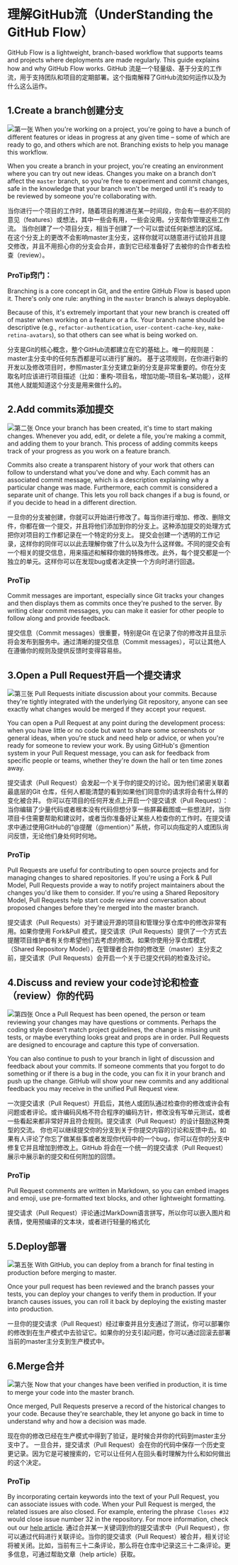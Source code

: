 # 理解GitHub流（UnderStanding the GitHub Flow）

GitHub Flow is a lightweight, branch-based workflow that supports teams and projects where deployments are made regularly. This guide explains how and why GitHub Flow works.
GitHub 流是一个轻量级、基于分支的工作流，用于支持团队和项目的定期部署。这个指南解释了GitHub流如何运作以及为什么这么运作。



## 1.Create a branch创建分支
![第一张](/img/Createabranch.jpg)
When you're working on a project, you're going to have a bunch of different features or ideas in progress at any given time – some of which are ready to go, and others which are not. Branching exists to help you manage this workflow.

When you create a branch in your project, you're creating an environment where you can try out new ideas. Changes you make on a branch don't affect the `master` branch, so you're free to experiment and commit changes, safe in the knowledge that your branch won't be merged until it's ready to be reviewed by someone you're collaborating with.

当你进行一个项目的工作时，随着项目的推进在某一时间段，你会有一些的不同的意见（features）或想法，其中一些会有用，一些会没用。分支帮你管理这些工作流。 
当你创建了一个项目分支，相当于创建了一个可以尝试任何新想法的区域。在这个分支上的更改不会影响master主分支，这样你就可以随意进行试验并且提交修改，并且不用担心你的分支会合并，直到它已经准备好了去被你的合作者去检查（review）。

### ProTip窍门：

Branching is a core concept in Git, and the entire GitHub Flow is based upon it. There's only one rule: anything in the `master` branch is always deployable.

Because of this, it's extremely important that your new branch is created off of master when working on a feature or a fix. Your branch name should be descriptive (e.g., `refactor-authentication`, `user-content-cache-key`, `make-retina-avatars`), so that others can see what is being worked on.

分支是Git的核心概念，整个GitHub流都建立在它的基础上。唯一的规则是：master主分支中的任何东西都是可以进行扩展的。 
基于这项规则，在你进行新的开发以及修改项目时，参照master主分支建立新的分支是非常重要的。你在分支取名时应该进行项目描述（比如：重构-项目名，增加功能–项目名–某功能），这样其他人就能知道这个分支是用来做什么的。


## 2.Add commits添加提交
![第二张](/img/Addcommits.jpg)
Once your branch has been created, it's time to start making changes. Whenever you add, edit, or delete a file, you're making a commit, and adding them to your branch. This process of adding commits keeps track of your progress as you work on a feature branch.

Commits also create a transparent history of your work that others can follow to understand what you've done and why. Each commit has an associated commit message, which is a description explaining why a particular change was made. Furthermore, each commit is considered a separate unit of change. This lets you roll back changes if a bug is found, or if you decide to head in a different direction.

一旦你的分支被创建，你就可以开始进行修改了。每当你进行增加、修改、删除文件，你都在做一个提交，并且将他们添加到你的分支上。这种添加提交的处理方式把你对项目的工作都记录在一个特定的分支上。 
提交会创建一个透明的工作记录，这样你的同伴可以以此去理解你做了什么以及为什么这样做。不同的提交会有一个相关的提交信息，用来描述和解释你做的特殊修改。此外，每个提交都是一个独立的单元。这样你可以在发现bug或者决定换一个方向时进行回退。

### ProTip

Commit messages are important, especially since Git tracks your changes and then displays them as commits once they're pushed to the server. By writing clear commit messages, you can make it easier for other people to follow along and provide feedback.

提交信息（Commit messages）很重要，特别是Git 在记录了你的修改并且显示将会发布到服务中。通过清晰的提交信息（Commit messages），可以让其他人在遵循你的规则及提供反馈时变得容易些。

## 3.Open a Pull Request开启一个提交请求
![第三张](/img/openapullrequest.jpg)
Pull Requests initiate discussion about your commits. Because they're tightly integrated with the underlying Git repository, anyone can see exactly what changes would be merged if they accept your request.

You can open a Pull Request at any point during the development process: when you have little or no code but want to share some screenshots or general ideas, when you're stuck and need help or advice, or when you're ready for someone to review your work. By using GitHub's @mention system in your Pull Request message, you can ask for feedback from specific people or teams, whether they're down the hall or ten time zones away.

提交请求（Pull Request）会发起一个关于你的提交的讨论。因为他们紧密关联着最底层的Git 仓库，任何人都能清楚的看到如果他们同意你的请求将会有什么样的变化被合并。 
你可以在项目的任何开发点上开启一个提交请求（Pull Request）：当你编辑了少量代码或者根本没有代码但想分享一些屏幕截图或一些想法时，当你项目卡住需要帮助和建议时，或者当你准备好让某些人检查你的工作时。在提交请求中通过使用GitHub的“@提醒（@mention）” 系统，你可以向指定的人或团队询问反馈，无论他们身处何时何地。

### ProTip

Pull Requests are useful for contributing to open source projects and for managing changes to shared repositories. If you're using a Fork & Pull Model, Pull Requests provide a way to notify project maintainers about the changes you'd like them to consider. If you're using a Shared Repository Model, Pull Requests help start code review and conversation about proposed changes before they're merged into the master branch.

提交请求（Pull Requests）对于建设开源的项目和管理分享仓库中的修改非常有用。如果你使用 Fork&Pull 模式，提交请求（Pull Requests）提供了一个方式去提醒项目维护者有关你希望他们去考虑的修改。如果你使用分享仓库模式（Shared Repository Model），在管理者合并你的修改至（master）主分支之前，提交请求（Pull Requests）会开启一个关于已提交代码的检查及讨论。


## 4.Discuss and review your code讨论和检查（review）你的代码
![第四张](/img/Dsicussandreviewyourcode.jpg)
Once a Pull Request has been opened, the person or team reviewing your changes may have questions or comments. Perhaps the coding style doesn't match project guidelines, the change is missing unit tests, or maybe everything looks great and props are in order. Pull Requests are designed to encourage and capture this type of conversation.

You can also continue to push to your branch in light of discussion and feedback about your commits. If someone comments that you forgot to do something or if there is a bug in the code, you can fix it in your branch and push up the change. GitHub will show your new commits and any additional feedback you may receive in the unified Pull Request view.

一次提交请求（Pull Request）开启后，其他人或团队通过检查你的修改或许会有问题或者评论。或许编码风格不符合程序的编码方针，修改没有写单元测试，或者一些看起来都非常好并且符合规则。提交请求（Pull Request）的设计鼓励这种类型的交流。 
你也可以继续提交你的分支到关于你提交内容的讨论和反馈中去。如果有人评论了你忘了做某些事或者发现你代码中的一个bug，你可以在你的分支中修复它并且增加到修改上。GitHub 将会在一个统一的提交请求（Pull Request）展示中展示新的提交和任何附加的回馈。

### ProTip

Pull Request comments are written in Markdown, so you can embed images and emoji, use pre-formatted text blocks, and other lightweight formatting.

提交请求（Pull Request）评论通过MarkDown语言拼写，所以你可以嵌入图片和表情，使用预编译的文本块，或者进行轻量的格式化

## 5.Deploy部署
![第五张](/img/Doplay.jpg)
With GitHub, you can deploy from a branch for final testing in production before merging to master.

Once your pull request has been reviewed and the branch passes your tests, you can deploy your changes to verify them in production. If your branch causes issues, you can roll it back by deploying the existing master into production.

一旦你的提交请求（Pull Request）经过审查并且分支通过了测试，你可以部署你的修改到在生产模式中去验证它。如果你的分支引起问题，你可以通过回滚去部署当前的master主分支到生产模式中。

## 6.Merge合并
![第六张](/img/Merge.jpg)
Now that your changes have been verified in production, it is time to merge your code into the master branch.

Once merged, Pull Requests preserve a record of the historical changes to your code. Because they're searchable, they let anyone go back in time to understand why and how a decision was made.

现在你的修改已经在生产模式中得到了验证，是时候合并你的代码到master主分支中了。 
一旦合并，提交请求（Pull Request）会在你的代码中保存一个历史变更记录。因为它是可被搜索的，它可以让任何人在回头看时理解为什么和如何做出的这个决定。

### ProTip

By incorporating certain keywords into the text of your Pull Request, you can associate issues with code. When your Pull Request is merged, the related issues are also closed. For example, entering the phrase` Closes #32` would close issue number 32 in the repository. For more information, check out our [help article](https://help.github.com/articles/closing-issues-via-commit-messages).
通过合并某一关键词到你的提交请求中（Pull Request），你可以通过代码进行关联评论。当你的提交请求（Pull Request）被合并，相关讨论将被关闭。比如，当前有三十二条评论，那么将在仓库中记录这三十二条评论。更多信息，可通过帮助文章（help article）获取。
